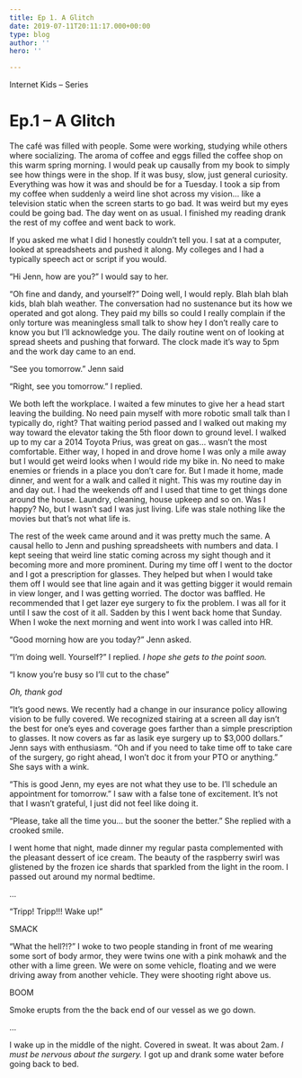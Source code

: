 ```yaml
---
title: Ep 1. A Glitch
date: 2019-07-11T20:11:17.000+00:00
type: blog
author: ''
hero: ''

---
```

Internet Kids – Series

<h1>Ep.1 – A Glitch</h1>

The café was filled with people. Some were working, studying while others where socializing. The aroma of coffee and eggs filled the coffee shop on this warm spring morning. I would peak up causally from my book to simply see how things were in the shop. If it was busy, slow, just general curiosity. Everything was how it was and should be for a Tuesday. I took a sip from my coffee when suddenly a weird line shot across my vision… like a television static when the screen starts to go bad. It was weird but my eyes could be going bad. The day went on as usual. I finished my reading drank the rest of my coffee and went back to work.

If you asked me what I did I honestly couldn’t tell you. I sat at a computer, looked at spreadsheets and pushed it along. My colleges and I had a typically speech act or script if you would.

“Hi Jenn, how are you?” I would say to her.

“Oh fine and dandy, and yourself?” Doing well, I would reply. Blah blah blah kids, blah blah weather. The conversation had no sustenance but its how we operated and got along. They paid my bills so could I really complain if the only torture was meaningless small talk to show hey I don’t really care to know you but I’ll acknowledge you. The daily routine went on of looking at spread sheets and pushing that forward. The clock made it’s way to 5pm and the work day came to an end.

“See you tomorrow.” Jenn said

“Right, see you tomorrow.” I replied.

We both left the workplace. I waited a few minutes to give her a head start leaving the building. No need pain myself with more robotic small talk than I typically do, right? That waiting period passed and I walked out making my way toward the elevator taking the 5th floor down to ground level. I walked up to my car a 2014 Toyota Prius, was great on gas… wasn’t the most comfortable. Either way, I hoped in and drove home I was only a mile away but I would get weird looks when I would ride my bike in. No need to make enemies or friends in a place you don’t care for. But I made it home, made dinner, and went for a walk and called it night. This was my routine day in and day out. I had the weekends off and I used that time to get things done around the house. Laundry, cleaning, house upkeep and so on. Was I happy? No, but I wasn’t sad I was just living. Life was stale nothing like the movies but that’s not what life is.

The rest of the week came around and it was pretty much the same. A causal hello to Jenn and pushing spreadsheets with numbers and data. I kept seeing that weird line static coming across my sight though and it becoming more and more prominent. During my time off I went to the doctor and I got a prescription for glasses. They helped but when I would take them off I would see that line again and it was getting bigger it would remain in view longer, and I was getting worried. The doctor was baffled. He recommended that I get lazer eye surgery to fix the problem. I was all for it until I saw the cost of it all. Sadden by this I went back home that Sunday. When I woke the next morning and went into work I was called into HR.

“Good morning how are you today?” Jenn asked.

“I’m doing well. Yourself?” I replied. _I hope she gets to the point soon._

“I know you’re busy so I’ll cut to the chase”

_Oh, thank god_

“It’s good news. We recently had a change in our insurance policy allowing vision to be fully covered. We recognized stairing at a screen all day isn’t the best for one’s eyes and coverage goes farther than a simple prescription to glasses. It now covers as far as lasik eye surgery up to $3,000 dollars.” Jenn says with enthusiasm. “Oh and if you need to take time off to take care of the surgery, go right ahead, I won’t doc it from your PTO or anything.” She says with a wink.

“This is good Jenn, my eyes are not what they use to be. I’ll schedule an appointment for tomorrow.” I saw with a false tone of excitement. It’s not that I wasn’t grateful, I just did not feel like doing it.

“Please, take all the time you… but the sooner the better.” She replied with a crooked smile.

I went home that night, made dinner my regular pasta complemented with the pleasant dessert of ice cream. The beauty of the raspberry swirl was glistened by the frozen ice shards that sparkled from the light in the room. I passed out around my normal bedtime.

…

“Tripp! Tripp!!! Wake up!”

SMACK

“What the hell?!?” I woke to two people standing in front of me wearing some sort of body armor, they were twins one with a pink mohawk and the other with a lime green. We were on some vehicle, floating and we were driving away from another vehicle. They were shooting right above us.

BOOM

Smoke erupts from the the back end of our vessel as we go down.

…

I wake up in the middle of the night. Covered in sweat. It was about 2am. _I must be nervous about the surgery._ I got up and drank some water before going back to bed.
